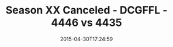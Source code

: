---
title: Season XX Canceled - DCGFFL - 4446 vs 4435
teams_score:
- team: 4446
  score: 20
- team: 4435
  score: 18
mvp: Dameron R (Teal), Bryant B (Yellow)
game-ball: N/A
sportsperson: ''
season: 10
week: 8
date: '2015-04-30T17:24:59'
pageid: season-10-week-8-4446-vs-4435
---